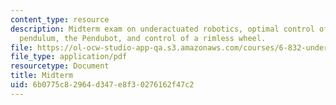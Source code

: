 ```yaml
---
content_type: resource
description: Midterm exam on underactuated robotics, optimal control of the simple
  pendulum, the Pendubot, and control of a rimless wheel.
file: https://ol-ocw-studio-app-qa.s3.amazonaws.com/courses/6-832-underactuated-robotics-spring-2009/6b0775c82964d347e8f30276162f47c2_MIT6_832s09_exam02.pdf
file_type: application/pdf
resourcetype: Document
title: Midterm
uid: 6b0775c8-2964-d347-e8f3-0276162f47c2
---
```

